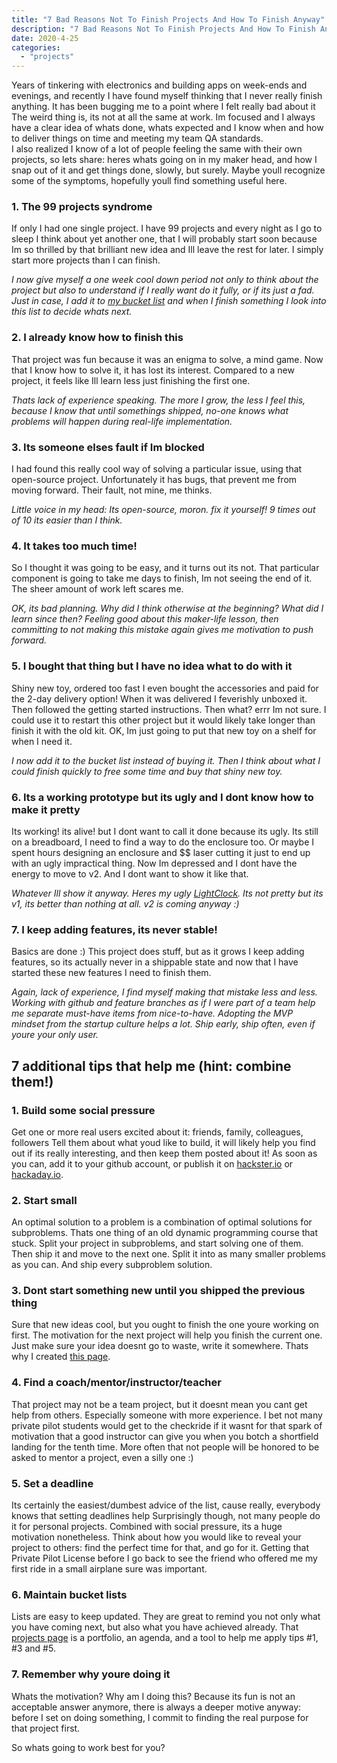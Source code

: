 ```yaml
---
title: "7 Bad Reasons Not To Finish Projects And How To Finish Anyway"
description: "7 Bad Reasons Not To Finish Projects And How To Finish Anyway"
date: 2020-4-25
categories:
  - "projects"
---
```


Years of tinkering with electronics and building apps on week-ends and evenings, and recently I have found myself thinking that I never really finish anything. It has been bugging me to a point where I felt really bad about it The weird thing is, its not at all the same at work. Im focused and I always have a clear idea of whats done, whats expected and I know when and how to deliver things on time and meeting my team QA standards.<br>
I also realized I know of a lot of people feeling the same with their own projects, so lets share: heres whats going on in my maker head, and how I snap out of it and get things done, slowly, but surely. Maybe youll recognize some of the symptoms, hopefully youll find something useful here.

### 1. The 99 projects syndrome

If only I had one single project. I have 99 projects and every night as I go to sleep I think about yet another one, that I will probably start soon because Im so thrilled by that brilliant new idea and Ill leave the rest for later. I simply start more projects than I can finish.

*I now give myself a one week cool down period not only to think about the project but also to understand if I really want do it fully, or if its just a fad. Just in case, I add it to <a href="http://pierreca.github.io/projects">my bucket list</a> and when I finish something I look into this list to decide whats next.*

### 2. I already know how to finish this

That project was fun because it was an enigma to solve, a mind game. Now that I know how to solve it, it has lost its interest. Compared to a new project, it feels like Ill learn less just finishing the first one.

*Thats lack of experience speaking. The more I grow, the less I feel this, because I know that until somethings shipped, no-one knows what problems will happen during real-life implementation.*

### 3. Its someone elses fault if Im blocked

I had found this really cool way of solving a particular issue, using that open-source project. Unfortunately it has bugs, that prevent me from moving forward. Their fault, not mine, me thinks.

*Little voice in my head: Its open-source, moron. fix it yourself! 9 times out of 10 its easier than I think.*

### 4. It takes too much time!

So I thought it was going to be easy, and it turns out its not. That particular component is going to take me days to finish, Im not seeing the end of it. The sheer amount of work left scares me.

*OK, its bad planning. Why did I think otherwise at the beginning? What did I learn since then? Feeling good about this maker-life lesson, then committing to not making this mistake again gives me motivation to push forward.*

### 5. I bought that thing but I have no idea what to do with it

Shiny new toy, ordered too fast I even bought the accessories and paid for the 2-day delivery option! When it was delivered I feverishly unboxed it. Then followed the getting started instructions. Then what? errr Im not sure. I could use it to restart this other project but it would likely take longer than finish it with the old kit. OK, Im just going to put that new toy on a shelf for when I need it.

*I now add it to the bucket list instead of buying it. Then I think about what I could finish quickly to free some time and buy that shiny new toy.*

### 6. Its a working prototype but its ugly and I dont know how to make it pretty

Its working! its alive! but I dont want to call it done because its ugly. Its still on a breadboard, I need to find a way to do the enclosure too. Or maybe I spent hours designing an enclosure and $$ laser cutting it just to end up with an ugly impractical thing. Now Im depressed and I dont have the energy to move to v2. And I dont want to show it like that.

*Whatever Ill show it anyway. Heres my ugly <a href="http://github.com/pierreca/LightClock">LightClock</a>. Its not pretty but its v1, its better than nothing at all. v2 is coming anyway :)*

### 7. I keep adding features, its never stable!

Basics are done :) This project does stuff, but as it grows I keep adding features, so its actually never in a shippable state and now that I have started these new features I need to finish them.

*Again, lack of experience, I find myself making that mistake less and less. Working with github and feature branches as if I were part of a team help me separate must-have items from nice-to-have. Adopting the MVP mindset from the startup culture helps a lot. Ship early, ship often, even if youre your only user.*

<h2>7 additional tips that help me (hint: combine them!)</h2>

### 1. Build some social pressure

Get one or more real users excited about it: friends, family, colleagues, followers Tell them about what youd like to build, it will likely help you find out if its really interesting, and then keep them posted about it! As soon as you can, add it to your github account, or publish it on <a href="http://www.hackster.io">hackster.io</a> or <a href="http://www.hackaday.io">hackaday.io</a>.

### 2. Start small

An optimal solution to a problem is a combination of optimal solutions for subproblems. Thats one thing of an old dynamic programming course that stuck. Split your project in subproblems, and start solving one of them. Then ship it and move to the next one. Split it into as many smaller problems as you can. And ship every subproblem solution.

### 3. Dont start something new until you shipped the previous thing

Sure that new ideas cool, but you ought to finish the one youre working on first. The motivation for the next project will help you finish the current one. Just make sure your idea doesnt go to waste, write it somewhere. Thats why I created <a href="http://pierreca.github.io/projects/">this page</a>.

### 4. Find a coach/mentor/instructor/teacher

That project may not be a team project, but it doesnt mean you cant get help from others. Especially someone with more experience. I bet not many private pilot students would get to the checkride if it wasnt for that spark of motivation that a good instructor can give you when you botch a shortfield landing for the tenth time. More often that not people will be honored to be asked to mentor a project, even a silly one :)

### 5. Set a deadline

Its certainly the easiest/dumbest advice of the list, cause really, everybody knows that setting deadlines help Surprisingly though, not many people do it for personal projects. Combined with social pressure, its a huge motivation nonetheless. Think about how you would like to reveal your project to others: find the perfect time for that, and go for it. Getting that Private Pilot License before I go back to see the friend who offered me my first ride in a small airplane sure was important.

### 6. Maintain bucket lists

Lists are easy to keep updated. They are great to remind you not only what you have coming next, but also what you have achieved already. That <a href="http://pierreca.github.io/projects/">projects page</a> is a portfolio, an agenda, and a tool to help me apply tips #1, #3 and #5.

### 7. Remember why youre doing it

Whats the motivation? Why am I doing this? Because its fun is not an acceptable answer anymore, there is always a deeper motive anyway: before I set on doing something, I commit to finding the real purpose for that project first.

So whats going to work best for you?
